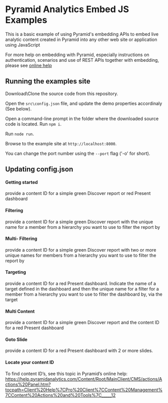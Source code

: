﻿
# Pyramid Analytics Embed JS Examples

This is a basic example of using Pyramid's embedding APIs to embed live analytic content created in Pyramid into any other web site or application using JavaScript

  

For more help on embedding with Pyramid, especially instructions on authentication, scenarios and use of REST APIs together with embedding, please see [online help](https://help.pyramidanalytics.com/Content/Root/developer/reference/Extensibility/Embedding/Embedding.htm)

## Running the examples site

  

Download\Clone the source code from this repository.

Open the `src\config.json` file, and update the demo properties accordinaly (See below).

Open a command-line prompt in the folder where the downloaded source code is located.
Run `npm i`.

Run `node run`.

Browse to the example site at `http://localhost:8000`.

You can change the port number using the `--port` flag ('-o' for short).

## Updating config.json

#### Getting started
provide a content ID for a simple green Discover report or red Present dashboard

#### Filtering
provide a content ID for a simple green Discover report with the unique name for a member from a hierarchy you want to use to filter the report by

#### Multi- Filtering
provide a content ID for a simple green Discover report with two or more unique names for members from a hierarchy you want to use to filter the report by

#### Targeting
provide a content ID for a red Present dashboard. Indicate the name of a target defined in the dashboard and then the unique name for a filter for a member from a hierarchy you want to use to filter the dashboard by, via the target

#### Multi Content
provide a content ID for a simple green Discover report and the content ID for a red Present dashboard

#### Goto Slide
provide a content ID for a red Present dashboard with 2 or more slides.

  
#### Locate your content ID
To find content ID’s, see this topic in Pyramid’s online help: https://help.pyramidanalytics.com/Content/Root/MainClient/CMS/actions/Actions%20Panel.htm?tocpath=Client%20Help%7CPro%20Client%7CContent%20Management%7CContent%20Actions%20and%20Tools%7C_____12
